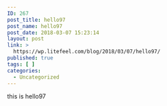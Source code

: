 ```yaml
---
ID: 267
post_title: hello97
post_name: hello97
post_date: 2018-03-07 15:23:14
layout: post
link: >
  https://wp.litefeel.com/blog/2018/03/07/hello97/
published: true
tags: [ ]
categories:
  - Uncategorized
---
```

this is hello97
